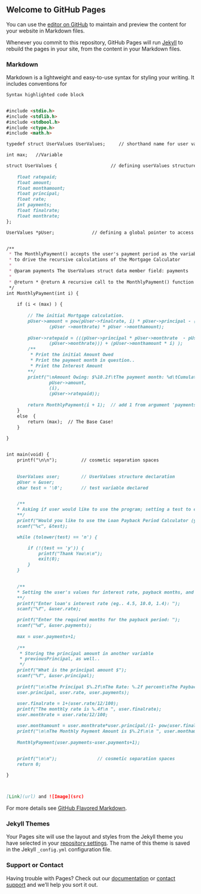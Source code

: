 ## Welcome to GitHub Pages

You can use the [editor on GitHub](https://github.com/milicmil/MscPortfolio/edit/master/index.md) to maintain and preview the content for your website in Markdown files.

Whenever you commit to this repository, GitHub Pages will run [Jekyll](https://jekyllrb.com/) to rebuild the pages in your site, from the content in your Markdown files.

### Markdown

Markdown is a lightweight and easy-to-use syntax for styling your writing. It includes conventions for

```markdown
Syntax highlighted code block


#include <stdio.h>
#include <stdlib.h>
#include <stdbool.h>
#include <ctype.h>
#include <math.h>

typedef struct UserValues UserValues;     // shorthand name for user values

int max;   //Variable 

struct UserValues {                    // defining userValues structure
    
    float ratepaid;
    float amount;
    float monthamount;
    float principal;
    float rate;
    int payments;
    float finalrate;
    float monthrate;
};

UserValues *pUser;              // defining a global pointer to access values


/**
 * The MonthlyPayment() accepts the user's payment period as the variable 
 * to drive the recursive calculations of the Mortgage Calculator
 * 
 * @param payments The UserValues struct data member field: payments
 * 
 * @return * @return A recursive call to the MonthlyPayment() function
 */
int MonthlyPayment(int i) {
    
    if (i < (max) ) {
	
        // The initial Mortgage calculation.
        pUser->amount = pow(pUser->finalrate, i) * pUser->principal - ((pow(pUser ->finalrate, i)-1 ) / 
                (pUser ->monthrate) * pUser ->monthamount);
	
        pUser->ratepaid = (((pUser->principal * pUser->monthrate  - pUser->monthamount) * ((pow(pUser->finalrate, i) - 1) / 
                (pUser->monthrate))) + (pUser->monthamount * i) );
        /**
         * Print the initial Amount Owed
         * Print the payment month in question..
         * Print the Interest Amount
        **/
        printf("\nAmount Owing: $%10.2f\tThe payment month: %d\tCumulative Interest Amount: $%10.2f\n", 
                pUser->amount,
                (i),
                (pUser->ratepaid));
        
        return MonthlyPayment(i + 1);  // add 1 from argument 'payments'
    }
    else  {
        return (max);  // The Base Case!
    }
    
}


int main(void) {
    printf("\n\n");         // cosmetic separation spaces

    
    UserValues user;        // UserValues structure declaration
    pUser = &user;          
    char test = '\0';       // test variable declared


    /**
    * Asking if user would like to use the program; setting a test to exit
    **/
    printf("Would you like to use the Loan Payback Period Calculator (y OR n): ");
    scanf("%c", &test);

    while (tolower(test) == 'n') {

        if (!(test == 'y')) {
            printf("Thank You\n\n");
            exit(0);
      	}
    }

    
    /**
    * Setting the user's values for interest rate, payback months, and principal
    **/
    printf("Enter loan's interest rate (eg.. 4.5, 10.0, 1.4): ");
    scanf("%f", &user.rate);

    printf("Enter the required months for the payback period: ");
    scanf("%d", &user.payments);
    
    max = user.payments+1;
    
    /**
     * Storing the principal amount in another variable 
     * previousPrincipal, as well..
     */
    printf("What is the principal amount $");
    scanf("%f", &user.principal);
    
    printf("\n\nThe Principal $%.2f\nThe Rate: %.2f percent\nThe Payback Period: %d\n",
    user.principal, user.rate, user.payments);
    
    user.finalrate = 1+(user.rate/12/100);
    printf("The monthly rate is %.4f\n ", user.finalrate);
    user.monthrate = user.rate/12/100;

    user.monthamount = user.monthrate*user.principal/(1- pow(user.finalrate,user.payments*-1));
    printf("\n\nThe Monthly Payment Amount is $%.2f\n\n ", user.monthamount);
    
    MonthlyPayment(user.payments-user.payments+1); 

    
    printf("\n\n");               // cosmetic separation spaces
    return 0;

}



[Link](url) and ![Image](src)
```

For more details see [GitHub Flavored Markdown](https://guides.github.com/features/mastering-markdown/).

### Jekyll Themes

Your Pages site will use the layout and styles from the Jekyll theme you have selected in your [repository settings](https://github.com/milicmil/MscPortfolio/settings). The name of this theme is saved in the Jekyll `_config.yml` configuration file.

### Support or Contact

Having trouble with Pages? Check out our [documentation](https://help.github.com/categories/github-pages-basics/) or [contact support](https://github.com/contact) and we’ll help you sort it out.
